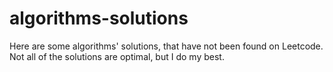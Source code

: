 # algorithms-solutions
Here are some algorithms' solutions, that have not been found on Leetcode. Not all of the solutions are optimal, but I do my best.
